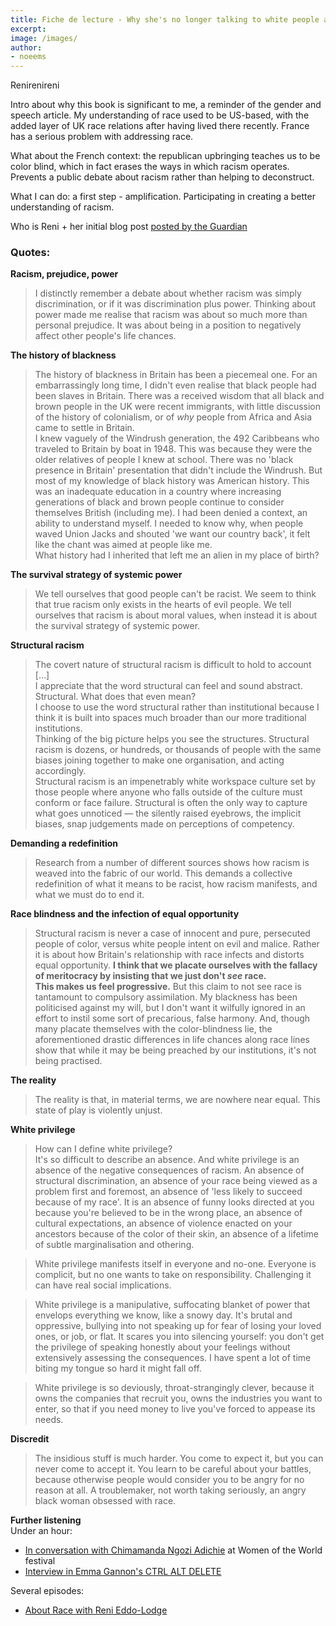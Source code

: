 ```yaml
---
title: Fiche de lecture - Why she's no longer talking to white people about race
excerpt:
image: /images/
author:
- noeems
---
```

Renirenireni

Intro about why this book is significant to me, a reminder of the gender and speech article.
My understanding of race used to be US-based, with the added layer of UK race relations after having lived there recently. France has a serious problem with addressing race.

What about the French context: the republican upbringing teaches us to be color blind, which in fact erases the ways in which racism operates. Prevents a public debate about racism rather than helping to deconstruct.

What I can do: a first step - amplification. Participating in creating a better understanding of racism.

Who is Reni + her initial blog post [posted by the Guardian](https://www.theguardian.com/world/2017/may/30/why-im-no-longer-talking-to-white-people-about-race)

### Quotes:
**Racism, prejudice, power**  
>I distinctly remember a debate about whether racism was simply discrimination, or if it was discrimination plus power. Thinking about power made me realise that racism was about so much more than personal prejudice. It was about being in a position to negatively affect other people's life chances.

**The history of blackness**  
>The history of blackness in Britain has been a piecemeal one. For an embarrassingly long time, I didn't even realise that black people had been slaves in Britain. There was a received wisdom that all black and brown people in the UK were recent immigrants, with little discussion of the history of colonialism, or of _why_ people from Africa and Asia came to settle in Britain.  
I knew vaguely of the Windrush generation, the 492 Caribbeans who traveled to Britain by boat in 1948. This was because they were the older relatives of people I knew at school. There was no 'black presence in Britain' presentation that didn't include the Windrush. But most of my knowledge of black history was American history. This was an inadequate education in a country where increasing generations of black and brown people continue to consider themselves British (including me). I had been denied a context, an ability to understand myself. I needed to know why, when people waved Union Jacks and shouted 'we want our country back', it felt like the chant was aimed at people like me.  
What history had I inherited that left me an alien in my place of birth?

**The survival strategy of systemic power**  
>We tell ourselves that good people can't be racist. We seem to think that true racism only exists in the hearts of evil people. We tell ourselves that racism is about moral values, when instead it is about the survival strategy of systemic power.

**Structural racism**  
>The covert nature of structural racism is difficult to hold to account [...]   
I appreciate that the word structural can feel and sound abstract. Structural. What does that even mean?  
I choose to use the word structural rather than institutional because I think it is built into spaces much broader than our more traditional institutions.  
Thinking of the big picture helps you see the structures. Structural racism is dozens, or hundreds, or thousands of people with the same biases joining together to make one organisation, and acting accordingly.  
Structural racism is an impenetrably white workspace culture set by those people where anyone who falls outside of the culture must conform or face failure. Structural is often the only way to capture what goes unnoticed — the silently raised eyebrows, the implicit biases, snap judgements made on perceptions of competency.

**Demanding a redefinition**  
>Research from a number of different sources shows how racism is weaved into the fabric of our world. This demands a collective redefinition of what it means to be racist, how racism manifests, and what we must do to end it.

**Race blindness and the infection of equal opportunity**  
>Structural racism is never a case of innocent and pure, persecuted people of color, versus white people intent on evil and malice. Rather it is about how Britain's relationship with race infects and distorts equal opportunity. **I think that we placate ourselves with the fallacy of meritocracy by insisting that we just don't _see_ race.  
This makes us feel progressive.** But this claim to not see race is tantamount to compulsory assimilation. My blackness has been politicised against my will, but I don't want it wilfully ignored in an effort to instil some sort of precarious, false harmony. And, though many placate themselves with the color-blindness lie, the aforementioned drastic differences in life chances along race lines show that while it may be being preached by our institutions, it's not being practised.

**The reality**  
>The reality is that, in material terms, we are nowhere near equal. This state of play is violently unjust.

**White privilege**  
>How can I define white privilege?  
It's so difficult to describe an absence. And white privilege is an absence of the negative consequences of racism. An absence of structural discrimination, an absence of your race being viewed as a problem first and foremost, an absence of 'less likely to succeed because of my race'. It is an absence of funny looks directed at you because you're believed to be in the wrong place, an absence of cultural expectations, an absence of violence enacted on your ancestors because of the color of their skin, an absence of a lifetime of subtle marginalisation and othering.

>White privilege manifests itself in everyone and no-one. Everyone is complicit, but no one wants to take on responsibility. Challenging it can have real social implications.

>White privilege is a manipulative, suffocating blanket of power that envelops everything we know, like a snowy day. It's brutal and oppressive, bullying into not speaking up for fear of losing your loved ones, or job, or flat. It scares you into silencing yourself: you don't get the privilege of speaking honestly about your feelings without extensively assessing the consequences. I have spent a lot of time biting my tongue so hard it might fall off.

>White privilege is so deviously, throat-strangingly clever, because it owns the companies that recruit you, owns the industries you want to enter, so that if you need money to live you've forced to appease its needs.

**Discredit**  
>The insidious stuff is much harder. You come to expect it, but you can never come to accept it. You learn to be careful about your battles, because otherwise people would consider you to be angry for no reason at all. A troublemaker, not worth taking seriously, an angry black woman obsessed with race.

**Further listening**  
Under an hour:  
* [In conversation with Chimamanda Ngozi Adichie](https://www.southbankcentre.co.uk/whats-on/festivals-series/women-of-the-world) at Women of the World festival   
* [Interview in Emma Gannon's CTRL ALT DELETE](http://www.emmagannon.co.uk/2018/04/13/ctrl-alt-delete-podcast-124-reni-eddo-lodge-live-at-waterstones/)

Several episodes:   
* [About Race with Reni Eddo-Lodge](https://audioboom.com/channel/about-race-with-reni-eddo-lodge)
